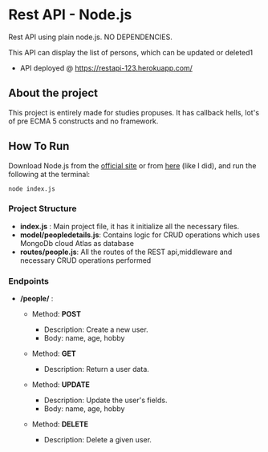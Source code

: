 # Rest API - Node.js
Rest API using plain node.js. NO DEPENDENCIES.

This API can display the list of persons, which can be updated or deleted1
* API deployed @ https://restapi-123.herokuapp.com/

## About the project
This project is entirely made for studies propuses. It has callback hells, lot's of pre ECMA 5 constructs and no framework. 
## How To Run
Download Node.js from the [official  site](https://nodejs.org/en/download/) or from [here](https://github.com/creationix/nvm) (like I did), and run the following at the terminal:

```
node index.js
```
### Project Structure
 * **index.js** : Main project file, it has it initialize all the necessary files.
 * **model/peopledetails.js**:  Contains logic for CRUD operations which uses MongoDb cloud Atlas as database
 * **routes/people.js**: All the routes of the REST api,middleware and necessary CRUD operations performed 

 
### Endpoints 
 

 - **/people/** : 
    - Method: **POST**
      - Description: Create a new user.
      - Body: name, age, hobby

    - Method: **GET**
      - Description: Return a user data.
     

    - Method: **UPDATE**
      - Description: Update the user's fields.
      - Body: name, age, hobby

    - Method: **DELETE**
      - Description: Delete a given user.
      
